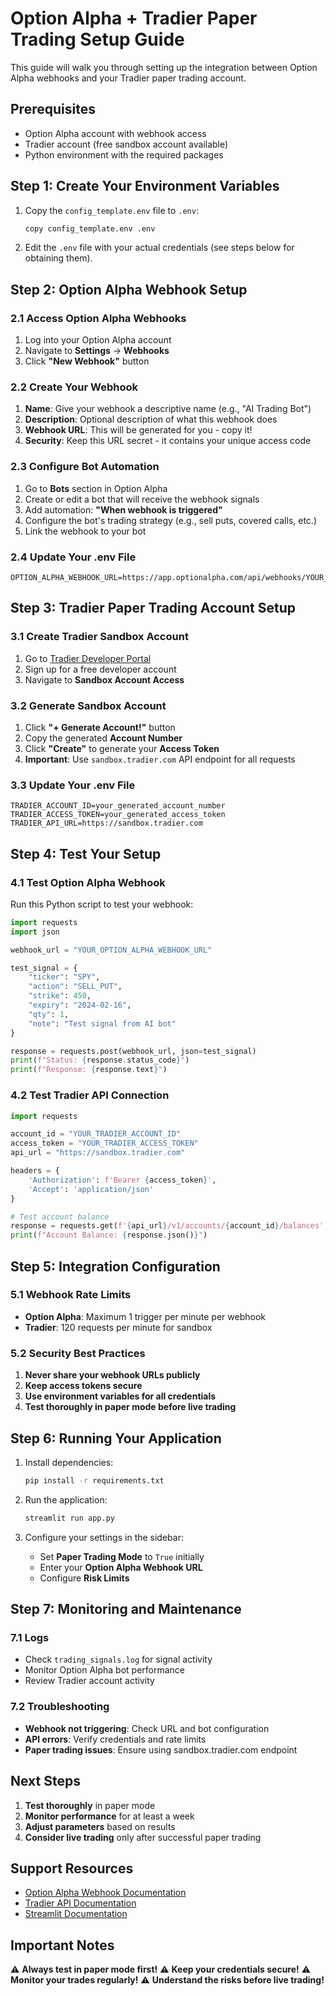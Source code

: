 # Option Alpha + Tradier Paper Trading Setup Guide

This guide will walk you through setting up the integration between Option Alpha webhooks and your Tradier paper trading account.

## Prerequisites

- Option Alpha account with webhook access
- Tradier account (free sandbox account available)
- Python environment with the required packages

## Step 1: Create Your Environment Variables

1. Copy the `config_template.env` file to `.env`:
   ```bash
   copy config_template.env .env
   ```

2. Edit the `.env` file with your actual credentials (see steps below for obtaining them).

## Step 2: Option Alpha Webhook Setup

### 2.1 Access Option Alpha Webhooks
1. Log into your Option Alpha account
2. Navigate to **Settings** → **Webhooks**
3. Click **"New Webhook"** button

### 2.2 Create Your Webhook
1. **Name**: Give your webhook a descriptive name (e.g., "AI Trading Bot")
2. **Description**: Optional description of what this webhook does
3. **Webhook URL**: This will be generated for you - copy it!
4. **Security**: Keep this URL secret - it contains your unique access code

### 2.3 Configure Bot Automation
1. Go to **Bots** section in Option Alpha
2. Create or edit a bot that will receive the webhook signals
3. Add automation: **"When webhook is triggered"**
4. Configure the bot's trading strategy (e.g., sell puts, covered calls, etc.)
5. Link the webhook to your bot

### 2.4 Update Your .env File
```env
OPTION_ALPHA_WEBHOOK_URL=https://app.optionalpha.com/api/webhooks/YOUR_ACTUAL_WEBHOOK_ID
```

## Step 3: Tradier Paper Trading Account Setup

### 3.1 Create Tradier Sandbox Account
1. Go to [Tradier Developer Portal](https://developer.tradier.com/)
2. Sign up for a free developer account
3. Navigate to **Sandbox Account Access**

### 3.2 Generate Sandbox Account
1. Click **"+ Generate Account!"** button
2. Copy the generated **Account Number**
3. Click **"Create"** to generate your **Access Token**
4. **Important**: Use `sandbox.tradier.com` API endpoint for all requests

### 3.3 Update Your .env File
```env
TRADIER_ACCOUNT_ID=your_generated_account_number
TRADIER_ACCESS_TOKEN=your_generated_access_token
TRADIER_API_URL=https://sandbox.tradier.com
```

## Step 4: Test Your Setup

### 4.1 Test Option Alpha Webhook
Run this Python script to test your webhook:

```python
import requests
import json

webhook_url = "YOUR_OPTION_ALPHA_WEBHOOK_URL"

test_signal = {
    "ticker": "SPY",
    "action": "SELL_PUT",
    "strike": 450,
    "expiry": "2024-02-16",
    "qty": 1,
    "note": "Test signal from AI bot"
}

response = requests.post(webhook_url, json=test_signal)
print(f"Status: {response.status_code}")
print(f"Response: {response.text}")
```

### 4.2 Test Tradier API Connection
```python
import requests

account_id = "YOUR_TRADIER_ACCOUNT_ID"
access_token = "YOUR_TRADIER_ACCESS_TOKEN"
api_url = "https://sandbox.tradier.com"

headers = {
    'Authorization': f'Bearer {access_token}',
    'Accept': 'application/json'
}

# Test account balance
response = requests.get(f'{api_url}/v1/accounts/{account_id}/balances', headers=headers)
print(f"Account Balance: {response.json()}")
```

## Step 5: Integration Configuration

### 5.1 Webhook Rate Limits
- **Option Alpha**: Maximum 1 trigger per minute per webhook
- **Tradier**: 120 requests per minute for sandbox

### 5.2 Security Best Practices
1. **Never share your webhook URLs publicly**
2. **Keep access tokens secure**
3. **Use environment variables for all credentials**
4. **Test thoroughly in paper mode before live trading**

## Step 6: Running Your Application

1. Install dependencies:
   ```bash
   pip install -r requirements.txt
   ```

2. Run the application:
   ```bash
   streamlit run app.py
   ```

3. Configure your settings in the sidebar:
   - Set **Paper Trading Mode** to `True` initially
   - Enter your **Option Alpha Webhook URL**
   - Configure **Risk Limits**

## Step 7: Monitoring and Maintenance

### 7.1 Logs
- Check `trading_signals.log` for signal activity
- Monitor Option Alpha bot performance
- Review Tradier account activity

### 7.2 Troubleshooting
- **Webhook not triggering**: Check URL and bot configuration
- **API errors**: Verify credentials and rate limits
- **Paper trading issues**: Ensure using sandbox.tradier.com endpoint

## Next Steps

1. **Test thoroughly** in paper mode
2. **Monitor performance** for at least a week
3. **Adjust parameters** based on results
4. **Consider live trading** only after successful paper trading

## Support Resources

- [Option Alpha Webhook Documentation](https://help.optionalpha.com/)
- [Tradier API Documentation](https://developer.tradier.com/documentation)
- [Streamlit Documentation](https://docs.streamlit.io/)

## Important Notes

⚠️ **Always test in paper mode first!**
⚠️ **Keep your credentials secure!**
⚠️ **Monitor your trades regularly!**
⚠️ **Understand the risks before live trading!**

